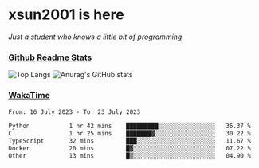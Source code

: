 # xsun2001 is here

*Just a student who knows a little bit of programming*

### [Github Readme Stats](https://github.com/anuraghazra/github-readme-stats)

![Top Langs](https://github-readme-stats.vercel.app/api/top-langs/?username=xsun2001&layout=compact&theme=radical) ![Anurag's GitHub stats](https://github-readme-stats.vercel.app/api?username=xsun2001&show_icons=true&theme=radical)

### [WakaTime](https://wakatime.com)

<!--START_SECTION:waka-->

```txt
From: 16 July 2023 - To: 23 July 2023

Python           1 hr 42 mins    █████████░░░░░░░░░░░░░░░░   36.37 %
C                1 hr 25 mins    ███████▓░░░░░░░░░░░░░░░░░   30.22 %
TypeScript       32 mins         ███░░░░░░░░░░░░░░░░░░░░░░   11.67 %
Docker           20 mins         █▓░░░░░░░░░░░░░░░░░░░░░░░   07.22 %
Other            13 mins         █▒░░░░░░░░░░░░░░░░░░░░░░░   04.90 %
```

<!--END_SECTION:waka-->
